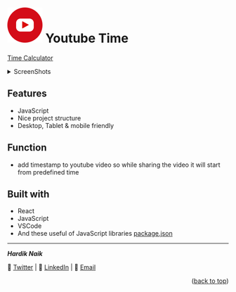 <div id="top"></div>

# <img src="./public/logo.png" height="80" /> Youtube Time



[Time Calculator](https://mehardiknaik.github.io/time-calculator/)

<details>
  <summary>ScreenShots</summary>
  <ol>
    
### `Desktop`



### `Mobile`



  </ol>
</details>

## Features

- JavaScript
- Nice project structure
- Desktop, Tablet & mobile friendly

## Function

- add timestamp to youtube video so while sharing the video it will start from predefined time

## Built with

- React
- JavaScript
- VSCode
- And these useful of JavaScript libraries [package.json](package.json)
___

**_Hardik Naik_**

🐥 [Twitter](https://twitter.com/hardiknaik7444) | 💼 [LinkedIn](http://linkedin.com/in/hardik-naik) | 📧 [Email](mailto:hardiknaik7444@gmail.com?subject=Hi)

<p align="right">(<a href="#top">back to top</a>)</p>
